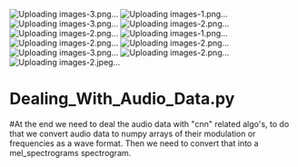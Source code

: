 ![Uploading images-3.png…]()
![Uploading images-1.png…]()
![Uploading images-3.png…]()
![Uploading images-2.png…]()
![Uploading images-2.png…]()
![Uploading images-1.png…]()
![Uploading images-2.png…]()
![Uploading images-2.png…]()
![Uploading images-3.png…]()
![Uploading images-2.png…]()
![Uploading images-2.jpeg…]()
# Dealing_With_Audio_Data.py
#At the end we need to deal the audio data with "cnn" related algo's, to do that we convert audio data to numpy arrays of their modulation or frequencies as a wave format. Then we need to convert that into a mel_spectrograms spectrogram.
